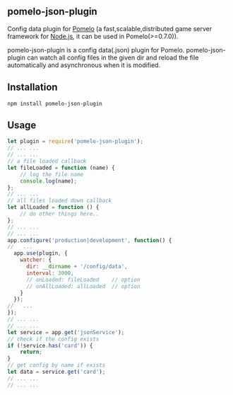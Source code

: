 ## pomelo-json-plugin       

Config data plugin for [Pomelo](https://github.com/NetEase/pomelo) (a fast,scalable,distributed game server framework for [Node.js](https://nodejs.org), it can be used in Pomelo(>=0.7.0)).

pomelo-json-plugin is a config data(.json) plugin for Pomelo. pomelo-json-plugin can watch all config files in the given dir and reload the file automatically and asynchronous when it is modified. 

## Installation     

```
npm install pomelo-json-plugin
```

## Usage        

```javascript
let plugin = require('pomelo-json-plugin');
// ... ...
// ... ...
// a file loaded callback
let fileLoaded = function (name) {
    // log the file name
    console.log(name);    
};
// ... ...
// all files loaded down callback
let allLoaded = function () {
    // do other things here..
};
// ... ...
// ... ...
app.configure('production|development', function() {
//   ...
  app.use(plugin, {
    watcher: {
      dir: __dirname + '/config/data',
      interval: 3000,
      // onLoaded: fileLoaded    // option
      // onAllLoaded: allLoaded  // option
    }
  });
//   ...
});
// ... ...
// ... ...
let service = app.get('jsonService');
// check if the config exists 
if (!service.has('card')) {
    return;
}
// get config by name if exists
let data = service.get('card');
// ... ...
// ... ...
```
